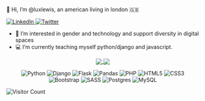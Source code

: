 
👋 Hi, I’m @luxlewis, an american living in london 🇬🇧 

 <p align="left">
  <a href="https://www.linkedin.com/in/alexandraclewis/">
   <img alt="LinkedIn" src="https://img.shields.io/badge/linkedin-%230077B5.svg?&style=for-the-badge&logo=linkedin&logoColor=white"/>
  </a>
  <a href="https://twitter.com/fillepompette">
   <img alt="Twitter"src="https://img.shields.io/badge/luxlewis-%231DA1F2.svg?&style=for-the-badge&logo=Twitter&logoColor=white"/>
  </a>
</p>

- 🧠 I’m interested in gender and technology and support diversity in digital spaces
- 💻 I’m currently teaching myself python/django and javascript.


<p align="center">
  <a href="https://github.com/luxlewis/github-readme-stats">
    <img align="center" src="https://github-readme-stats.vercel.app/api?username=luxlewis&show_icons=true" />
  </a>
  <a href="https://github.com/luxlewis/github-readme-stats">
    <img align="center" src="https://github-readme-stats.vercel.app/api/top-langs/?username=luxlewis&layout=compact" />
  </a>
</p>

<p align="center">
    	<img alt="Python" src="https://img.shields.io/badge/python-blue.svg?&style=for-the-badge&logo=python&logoColor=white"/>
      <img alt="Django" src="https://img.shields.io/badge/django-brightgreen.svg?&style=for-the-badge&logo=django&logoColor=white"/>
      <img alt="Flask" src="https://img.shields.io/badge/flask-important.svg?&style=for-the-badge&logo=flask&logoColor=white"/>
      <img alt="Pandas" src="https://img.shields.io/badge/pandas-ff69b4.svg?&style=for-the-badge&logo=pandas&logoColor=white" />
      <img alt="PHP" src="https://img.shields.io/badge/php-%2314BF96.svg?&style=for-the-badge&logo=php&logoColor=white"/>
      <img alt="HTML5" src="https://img.shields.io/badge/html5-%23E34F26.svg?&style=for-the-badge&logo=html5&logoColor=white"/>
      <img alt="CSS3" src="https://img.shields.io/badge/css3-%231572B6.svg?&style=for-the-badge&logo=css3&logoColor=white"/>
      <img alt="Bootstrap" src="https://img.shields.io/badge/bootstrap-yellow.svg?&style=for-the-badge&logo=bootstrap&logoColor=white"/>
     	<img alt="SASS" src="https://img.shields.io/badge/SASS-hotpink.svg?&style=for-the-badge&logo=SASS&logoColor=white"/>
      <img alt="Postgres" src ="https://img.shields.io/badge/postgres-%23F00000.svg?&style=for-the-badge&logo=postgresql&logoColor=white"/>
      <img alt="MySQL" src="https://img.shields.io/badge/mysql-%237E4DD2.svg?&style=for-the-badge&logo=mysql&logoColor=white"/>
</p>

![Visitor Count](https://profile-counter.glitch.me/{YOURUSER}/count.svg)
<!---
luxlewis/luxlewis is a ✨ special ✨ repository because its `README.md` (this file) appears on your GitHub profile.
You can click the Preview link to take a look at your changes.
--->
